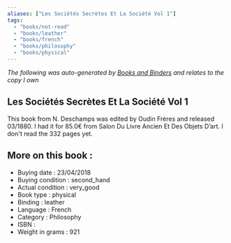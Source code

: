 ```yaml
---
aliases: ["Les Sociétés Secrètes Et La Société Vol 1"] 
tags: 
  - "books/not-read" 
  - "books/leather" 
  - "books/french"
  - "books/philosophy"
  - "books/physical"
---
```


_The following was auto-generated by [Books and Binders](Books%20and%20Binders.md) and relates to the copy I own_
## Les Sociétés Secrètes Et La Société Vol 1
This book from N. Deschamps was edited by Oudin Frères and released 03/1880. I had it for 85.0€ from Salon Du Livre Ancien Et Des Objets D’art. I don't read the 332 pages yet.

## More on this book :
- Buying date : 23/04/2018
- Buying condition : second_hand
- Actual condition : very_good
- Book type : physical
- Binding : leather
- Language : French
- Category : Philosophy
- ISBN : 
- Weight in grams : 921
